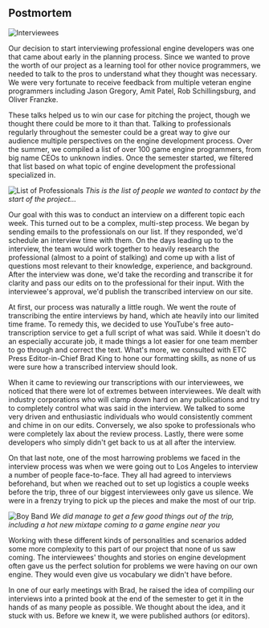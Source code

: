 ## Postmortem

![Interviewees](../../images/postmortems/Interviewees.png)

Our decision to start interviewing professional engine developers was one that came about early in the planning process. Since we wanted to prove the worth of our project as a learning tool for other novice programmers, we needed to talk to the pros to understand what they thought was necessary. We were very fortunate to receive feedback from multiple veteran engine programmers including Jason Gregory, Amit Patel, Rob Schillingsburg, and Oliver Franzke.

These talks helped us to win our case for pitching the project, though we thought there could be more to it than that. Talking to professionals regularly throughout the semester could be a great way to give our audience multiple perspectives on the engine development process. Over the summer, we compiled a list of over 100 game engine programmers, from big name CEOs to unknown indies. Once the semester started, we filtered that list based on what topic of engine development the professional specialized in. 

![List of Professionals](../../images/postmortems/Professional_List.png)
*This is the list of people we wanted to contact by the start of the project...*

Our goal with this was to conduct an interview on a different topic each week. This turned out to be a complex, multi-step process. We began by sending emails to the professionals on our list. If they responded, we'd schedule an interview time with them. On the days leading up to the interview, the team would work together to heavily research the professional (almost to a point of stalking) and come up with a list of questions most relevant to their knowledge, experience, and background. After the interview was done, we'd take the recording and transcribe it for clarity and pass our edits on to the professional for their input. With the interviewee's approval, we'd publish the transcribed interview on our site. 

At first, our process was naturally a little rough. We went the route of transcribing the entire interviews by hand, which ate heavily into our limited time frame. To remedy this, we decided to use YouTube's free auto-transcription service to get a full script of what was said. While it doesn't do an especially accurate job, it made things a lot easier for one team member to go through and correct the text. What's more, we consulted with ETC Press Editor-in-Chief Brad King to hone our formatting skills, as none of us were sure how a transcribed interview should look. 

When it came to reviewing our transcriptions with our interviewees, we noticed that there were lot of extremes between interviewees. We dealt with industry corporations who will clamp down hard on any publications and try to completely control what was said in the interview. We talked to some very driven and enthusiastic individuals who would consistently comment and chime in on our edits. Conversely, we also spoke to professionals who were completely lax about the review process. Lastly, there were some developers who simply didn't get back to us at all after the interview. 

On that last note, one of the most harrowing problems we faced in the interview process was when we were going out to Los Angeles to interview a number of people face-to-face. They all had agreed to interviews beforehand, but when we reached out to set up logistics a couple weeks before the trip, three of our biggest interviewees only gave us silence. We were in a frenzy trying to pick up the pieces and make the most of our trip. 

![Boy Band](../../images/postmortems/boyband.png)
*We did manage to get a few good things out of the trip, including a hot new mixtape coming to a game engine near you*

Working with these different kinds of personalities and scenarios added some more complexity to this part of our project that none of us saw coming. The interviewees' thoughts and stories on engine development often gave us the perfect solution for problems we were having on our own engine. They would even give us vocabulary we didn't have before. 

In one of our early meetings with Brad, he raised the idea of compiling our interviews into a printed book at the end of the semester to get it in the hands of as many people as possible. We thought about the idea, and it stuck with us. Before we knew it, we were published authors (or editors). 
